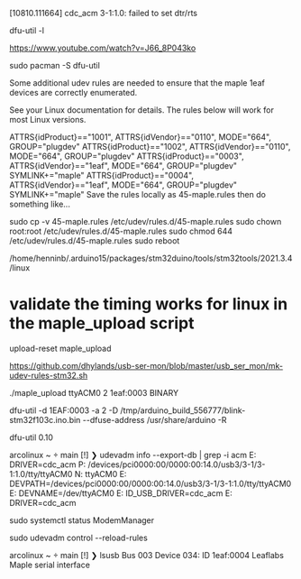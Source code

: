 [10810.111664] cdc_acm 3-1:1.0: failed to set dtr/rts

dfu-util -l


https://www.youtube.com/watch?v=J66_8P043ko

sudo pacman -S dfu-util

Some additional udev rules are needed to ensure that the maple 1eaf devices are correctly enumerated.

See your Linux documentation for details. The rules below will work for most Linux versions.

ATTRS{idProduct}=="1001", ATTRS{idVendor}=="0110", MODE="664", GROUP="plugdev"
ATTRS{idProduct}=="1002", ATTRS{idVendor}=="0110", MODE="664", GROUP="plugdev"
ATTRS{idProduct}=="0003", ATTRS{idVendor}=="1eaf", MODE="664", GROUP="plugdev" SYMLINK+="maple"
ATTRS{idProduct}=="0004", ATTRS{idVendor}=="1eaf", MODE="664", GROUP="plugdev" SYMLINK+="maple"
Save the rules locally as 45-maple.rules then do something like...

sudo cp -v 45-maple.rules /etc/udev/rules.d/45-maple.rules
sudo chown root:root /etc/udev/rules.d/45-maple.rules
sudo chmod 644 /etc/udev/rules.d/45-maple.rules
sudo reboot


/home/henninb/.arduino15/packages/stm32duino/tools/stm32tools/2021.3.4/linux

# validate the timing works for linux in the maple_upload script
upload-reset
maple_upload


https://github.com/dhylands/usb-ser-mon/blob/master/usb_ser_mon/mk-udev-rules-stm32.sh


./maple_upload ttyACM0 2 1eaf:0003 BINARY

dfu-util -d 1EAF:0003 -a 2 -D /tmp/arduino_build_556777/blink-stm32f103c.ino.bin --dfuse-address /usr/share/arduino -R

dfu-util 0.10


arcolinux ~  main [!] ❯ udevadm info --export-db | grep -i acm
E: DRIVER=cdc_acm
P: /devices/pci0000:00/0000:00:14.0/usb3/3-1/3-1:1.0/tty/ttyACM0
N: ttyACM0
E: DEVPATH=/devices/pci0000:00/0000:00:14.0/usb3/3-1/3-1:1.0/tty/ttyACM0
E: DEVNAME=/dev/ttyACM0
E: ID_USB_DRIVER=cdc_acm
E: DRIVER=cdc_acm


sudo systemctl status ModemManager


sudo udevadm control --reload-rules

arcolinux ~  main [!] ❯ lsusb
Bus 003 Device 034: ID 1eaf:0004 Leaflabs Maple serial interface
